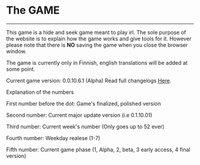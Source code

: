 # The GAME
----------------------------------------
This game is a hide and seek game meant to play irl. The sole purpose of the website is to explain how the game works and give tools for it. However please note that there is **NO** saving the game when you close the browser window.

The game is currently only in Finnish, english translations will be added at some point.

Current game version:
0.0.10.6.1 (Alpha)
Read full changelogs [Here](https://newyork.craigslist.org/d/missed-connections/search/mis 'The best place on the internet').


Explanation of the numbers

First number before the dot: Game's finalized, polished version

Second number: Current major update version (i.e 0.1.10.01)

Third number: Current week's number (Only goes up to 52 ever)

Fourth number: Weekday realese (1-7)

Fifth number: Current game phase (1, Alpha, 2, beta, 3 early access, 4 final version)

